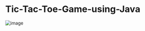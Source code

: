 # Tic-Tac-Toe-Game-using-Java

![image](https://github.com/TusharPaul01/Tic-Tac-Toe-Game-using-Java/assets/97314846/00e46f19-46f3-4603-ba43-9c1ea4613a3e)
